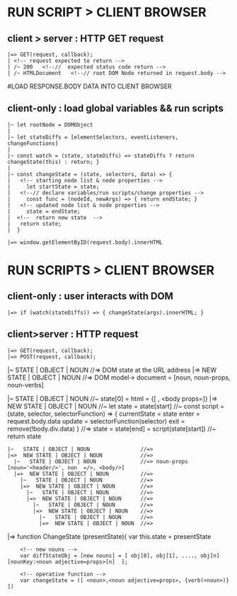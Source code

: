 
# RUN SCRIPT > CLIENT BROWSER
  ## client > server : HTTP GET request
    |=> GET(request, callback);
    | <!-- request expected to return -->
    | /~ 200   <!--//  expected status code return -->
    | /~ HTMLDocument   <!--// root DOM Node returned in request.body -->


#LOAD RESPONSE.BODY DATA INTO CLIENT BROWSER
  ##  client-only : load global variables && run scripts
  <!-- declare and assign variables -->
    |~ let rootNode = DOMObject
    |
    |~ let stateDiffs = [elementSelectors, eventListeners, changeFunctions]
    |
    |~ const watch = (state, stateDiffs) => stateDiffs ? return changeState(this) : return; }
    |
    |~ const changeState = (state, selectors, data) => {
    |   <!-- starting node list & node properties -->
    |     let startState = state;
    |   <!--// declare variables/run scripts/change properties -->
    |     const func = (nodeId, newArgs) => { return endState; }
    |   <!-- updated node list & node properties -->
    |     state = endState;
    |  <!--  return new state  -->
    |   return state;
    |  }

  <!-- render html  -->
    |=> window.getElementByID(request.body).innerHTML


# RUN SCRIPTS > CLIENT BROWSER
  ## client-only : user interacts with DOM
    |=> if (watch(stateDiffs)) => { changeState(args).innerHTML; }

  ## client>server : HTTP request
    |=> GET(request, callback);
    |=> POST(request, callback);






|~   STATE | OBJECT | NOUN       //=> DOM state at the URL address
|=>  NEW STATE | OBJECT | NOUN    //=> DOM model-> document = [noun, noun-props, noun-verbs]
  <!-- load page -->
  |~   STATE | OBJECT | NOUN        //~   state[0] = html = {[ <head props=header>, <body props=<body/>]}
  |=>  NEW STATE | OBJECT | NOUN    //~   let state = state[start]
                                    //~   const script = (state, selector, selectorFunction) => {
                                            currentState = state
                                            enter = request.body.data
                                            update = selectorFunction(selector)
                                            exit = remove(!body.div.data)
                                          }
                                    //=>  state = state[end] = script(state[start])
                                    //~   return state

    |~   STATE | OBJECT | NOUN                //=>
    |=>  NEW STATE | OBJECT | NOUN            //=>
      |~   STATE | OBJECT | NOUN              //=> noun-props [noun='<header/>', non  =/>, <body/>]
      |=>  NEW STATE | OBJECT | NOUN          //=>
        |~   STATE | OBJECT | NOUN            //=>
        |=>  NEW STATE | OBJECT | NOUN        //=>
          |~   STATE | OBJECT | NOUN          //=>
          |=>  NEW STATE | OBJECT | NOUN      //=>
            |~   STATE | OBJECT | NOUN        //=>
            |=>  NEW STATE | OBJECT | NOUN    //=>
              |~   STATE | OBJECT | NOUN      //=>
              |=>  NEW STATE | OBJECT | NOUN  //=>






  |=> function ChangeState (presentState){    <!--|=>   -->
        <!-- prexisting nouns -->
        var this.state = presentState

        <!-- new nouns -->
        var diffStateObj = [new nouns] = [ obj[0], obj[1], ...., obj[n][nounKey:<noun adjective=props>[n]  ];

        <!-- operative function -->
        var changeState = ([ <noun>,<noun adjective=props>, {verb(<noun>)} ])
